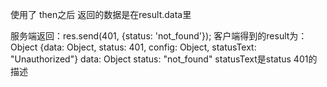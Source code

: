 使用了 then之后 返回的数据是在result.data里服务端返回：res.send(401, {status: 'not_found'});客户端得到的result为：    Object {data: Object, status: 401, config: Object, statusText: "Unauthorized"}        data: Object        status: "not_found"statusText是status 401的描述